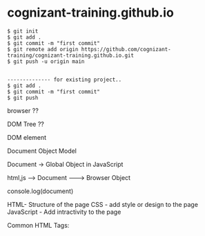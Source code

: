 # cognizant-training.github.io

```shell
$ git init
$ git add .
$ git commit -m "first commit"
$ git remote add origin https://github.com/cognizant-training/cognizant-training.github.io.git
$ git push -u origin main


-------------- for existing project..
$ git add .
$ git commit -m "first commit"
$ git push
```

browser ??

DOM Tree ??

DOM element

Document Object Model


Document -> Global Object in JavaScript


html,js --> Document ---> Browser Object 


console.log(document)


HTML- Structure of the page
CSS - add style or design to the page
JavaScript - Add intractivity to the page



Common HTML Tags:
<html>
<head>
<title>
<body>
<h1> --- <h6>
<p>
<a>
<img>
<ol> , <li>
<ul> , <li>
<table>, <tr>, <td>
<div>
<br>
<hr>

1. Layout and Structure

<header>
<nav>
<section>
<article>
<aside>
<footer>
<main>

2. Text Content Tags

<h1> .... <h6>
<p>
<a>
<strong>
<em>
<br>
<hr>

3. Form Elements

<form>
<input>
<label>
<textarea>
<select>
<button>

4. Multimedia Tags

<video>
<audio>
<source>
<iframe>

5. Graphics

<canvas>
<svg>

6. Container tags

<div>
<span>

7. storage tags

localStorage
sessionStorage



## HTML5 Storage API

### localStorage - DATA will persists even after the browser is closed
### sessionStorage - data will be lost on broswer/tab is closed 

## HTML5 API - Drag and Drop



## Bootstrap V5 
total width devide in 12 column grid
- CSS Classes for layout - button, forms, ...etc
- JavaScript component built-in - (modal, dropdwon menu, tootips, navigation bar)
- Fully Responsive
- Mobile First
    hide in mobile (d-none, d-md-block)


### Bootstrap CDN 


mb-3 = margin top 1rem
container = fixed width layout
row = create a horizonal group
col-*= responsive column
col-sm-6, col-lg-3 =adjust layout per screen size
text-center = keep text in center
text-md-start =  left-align on medium+
mt-3 = 
p-2 = padding 0.5rem
bg-dark = 
text-white